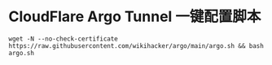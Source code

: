 # CloudFlare Argo Tunnel 一键配置脚本

```shell
wget -N --no-check-certificate https://raw.githubusercontent.com/wikihacker/argo/main/argo.sh && bash argo.sh
```
